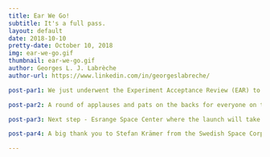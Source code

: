```yaml
---
title: Ear We Go!
subtitle: It's a full pass.
layout: default
date: 2018-10-10
pretty-date: October 10, 2018
img: ear-we-go.gif
thumbnail: ear-we-go.gif
author: Georges L. J. Labrèche
author-url: https://www.linkedin.com/in/georgeslabreche/

post-par1: We just underwent the Experiment Acceptance Review (EAR) to ensure that the experiment is flight ready... and it is!

post-par2: A round of applauses and pats on the backs for everyone on the team. Also, check out our latest SED. It's v.4.0!

post-par3: Next step - Esrange Space Center where the launch will take place sometime next week. What a year it's been to get to this point.

post-par4: A big thank you to Stefan Krämer from the Swedish Space Corporation (SSC) who took the time to come to Kiruna and review the experiment for us. Thank you for the pass, Stefan!

---
```

